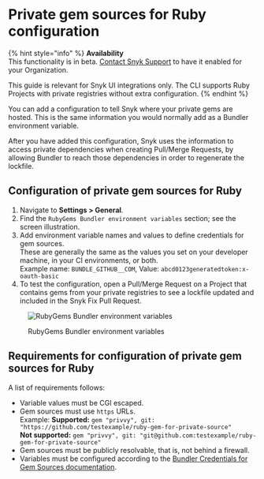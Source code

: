 # Private gem sources for Ruby configuration

{% hint style="info" %}
**Availability**\
This functionality is in beta. [Contact Snyk Support](https://support.snyk.io/hc/en-us/requests/new) to have it enabled for your Organization.

This guide is relevant for Snyk UI integrations only. The CLI supports Ruby Projects with private registries without extra configuration.
{% endhint %}

You can add a configuration to tell Snyk where your private gems are hosted. This is the same information you would normally add as a Bundler environment variable.

After you have added this configuration, Snyk uses the information to access private dependencies when creating Pull/Merge Requests, by allowing Bundler to reach those dependencies in order to regenerate the lockfile.

## Configuration of private gem sources for Ruby

1. Navigate to **Settings > General**.
2. Find the `RubyGems Bundler environment variables` section; see the screen illustration.
3. Add environment variable names and values to define credentials for gem sources.\
   These are generally the same as the values you set on your developer machine, in your CI environments, or both.\
   Example name: `BUNDLE_GITHUB__COM`, Value: `abcd0123generatedtoken:x-oauth-basic`
4. To test the configuration, open a Pull/Merge Request on a Project that contains gems from your private registries to see a lockfile updated and included in the Snyk Fix Pull Request.

<figure><img src="../../../../.gitbook/assets/94445628-8fdd3980-019f-11eb-816e-2c61c5b99c5c.png" alt="RubyGems Bundler environment variables"><figcaption><p>RubyGems Bundler environment variables</p></figcaption></figure>

## Requirements for configuration of private gem sources for Ruby

A list of requirements follows:

* Variable values must be CGI escaped.
* Gem sources must use `https` URLs.\
  Example: **Supported:** `gem "privvy", git: "https://github.com/testexample/ruby-gem-for-private-source"`\
  **Not supported:** `gem "privvy", git: "git@github.com:testexample/ruby-gem-for-private-source"`
* Gem sources must be publicly resolvable, that is, not behind a firewall.
* Variables must be configured according to the [Bundler Credentials for Gem Sources documentation](https://bundler.io/v1.16/bundle\_config.html#CREDENTIALS-FOR-GEM-SOURCES).
